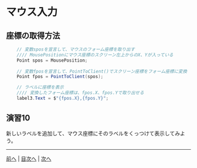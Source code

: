 # マウス入力

## 座標の取得方法
```cs
    // 変数sposを宣言して、マウスのフォーム座標を取り出す
    //// MousePositionにマウス座標のスクリーン左上からのX、Yが入っている
    Point spos = MousePosition;
    
    // 変数fposを宣言して、PointToClient()でスクリーン座標をフォーム座標に変換
    Point fpos = PointToClient(spos);

    // ラベルに座標を表示
    //// 変換したフォーム座標は、fpos.X、fpos.Yで取り出せる
    label3.Text = $"{fpos.X},{fpos.Y}";
```

## 演習10
新しいラベルを追加して、マウス座標にそのラベルをくっつけて表示してみよう。

---

[前へ](09.md) | [目次へ](README.md#%E7%9B%AE%E6%AC%A1) | [次へ](11.md)

